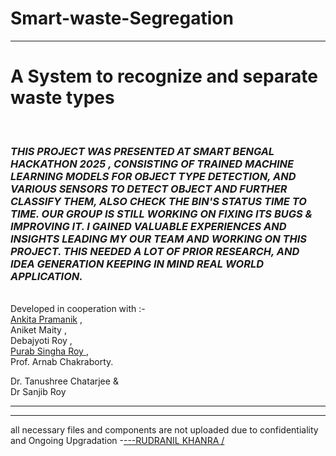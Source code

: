 # Smart-waste-Segregation
<HTML >

  <hr>
  <H1>A System to recognize and separate waste types</H1>
  <br>
  <I> <H3>THIS PROJECT WAS PRESENTED AT SMART BENGAL HACKATHON 2025 , CONSISTING OF TRAINED MACHINE LEARNING  MODELS FOR OBJECT TYPE DETECTION,  AND VARIOUS SENSORS TO DETECT OBJECT AND FURTHER CLASSIFY THEM, ALSO CHECK THE BIN'S STATUS TIME TO TIME. OUR GROUP IS STILL WORKING ON FIXING ITS BUGS & IMPROVING IT. I GAINED VALUABLE EXPERIENCES AND INSIGHTS  LEADING MY OUR TEAM AND WORKING  ON THIS PROJECT. THIS NEEDED A LOT OF PRIOR RESEARCH, AND IDEA GENERATION KEEPING IN MIND REAL WORLD APPLICATION.</H3></I>
  <br>
  Developed in cooperation with :- <br> <a href=https://github.com/Exploretech-ankita> Ankita Pramanik</a>  ,<br> Aniket Maity ,<br> Debajyoti Roy ,<br> <a           href=https://github.com/psroy007>Purab Singha Roy </a> , <br> Prof. Arnab Chakraborty.
  <br>
  
  Dr. Tanushree Chatarjee & <BR>Dr Sanjib Roy

  <hr>
  <hr>
  all necessary files and components are not uploaded due to confidentiality and Ongoing Upgradation
-<A HREF="HTTPS://GITHUB.COM/RUDRANIL5">---RUDRANIL KHANRA /</A>
</HTML>
